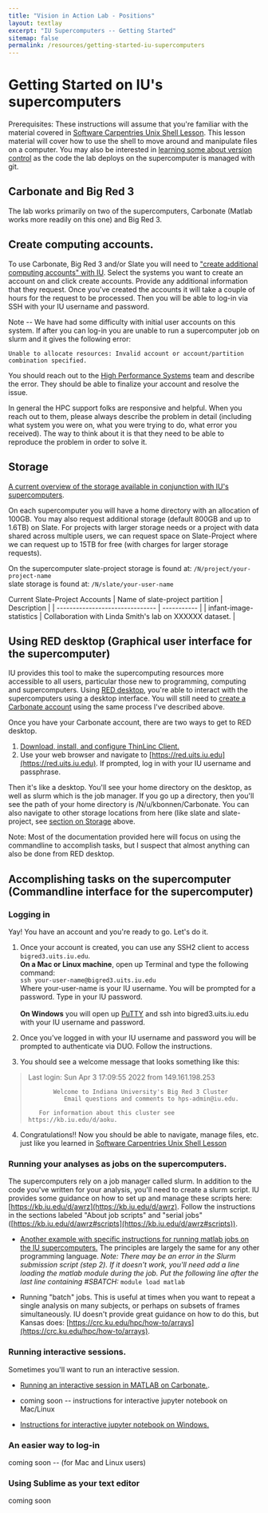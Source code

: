 ```yaml
---
title: "Vision in Action Lab - Positions"
layout: textlay
excerpt: "IU Supercomputers -- Getting Started"
sitemap: false
permalink: /resources/getting-started-iu-supercomputers
---
```


# Getting Started on IU's supercomputers

Prerequisites: These instructions will assume that you're familiar with the material covered in [Software Carpentries Unix Shell Lesson](http://swcarpentry.github.io/shell-novice).  This lesson material will cover how to use the shell to move around and manipulate files on a computer.  You may also be interested in [learning some about version control](https://swcarpentry.github.io/git-novice/) as the code the lab deploys on the supercomputer is managed with git.

## Carbonate and Big Red 3
The lab works primarily on two of the supercomputers, Carbonate (Matlab works more readily on this one) and Big Red 3.

## Create computing accounts.
To use Carbonate, Big Red 3 and/or Slate you will need to ["create additional computing accounts" with IU](https://access.iu.edu/Accounts/Create).  Select the systems you want to create an account on and click create accounts.  Provide any additional information that they request.  Once you've created the accounts it will take a couple of hours for the request to be processed.  Then you will be able to log-in via SSH with your IU username and password. 

Note -- We have had some difficulty with initial user accounts on this system.  If after you can log-in you are unable to run a supercomputer job on slurm and it gives the following error:

 `Unable to allocate resources: Invalid account or account/partition combination specified.`
 
You should reach out to the [High Performance Systems](https://mailform.kb.iu.edu/email.php?cid=26) team and describe the error.  They should be able to finalize your account and resolve the issue.  

In general the HPC support folks are responsive and helpful. When you reach out to them, please always describe the problem in detail (including what system you were on, what you were trying to do, what error you received).  The way to think about it is that they need to be able to reproduce the problem in order to solve it.

## Storage
[A current overview of the storage available in conjunction with IU's supercomputers](https://kb.iu.edu/d/avkm).

On each supercomputer you will have a home directory with an allocation of 100GB.  You may also request additional storage (default 800GB and up to 1.6TB) on Slate.  For projects with larger storage needs or a project with data shared across multiple users, we can request space on Slate-Project where we can request up to 15TB for free (with charges for larger storage requests).

On the supercomputer
slate-project storage is found at: `/N/project/your-project-name`\
slate storage is found at: `/N/slate/your-user-name`

Current Slate-Project Accounts
| Name of slate-project partition | Description |
| ------------------------------- | ----------- |
| infant-image-statistics  | Collaboration with Linda Smith's lab on XXXXXX dataset. |


## Using RED desktop (Graphical user interface for the supercomputer)
IU provides this tool to make the supercomputing resources more accessible to all users, particular those new to programming, computing and supercomputers.  Using [RED desktop](https://kb.iu.edu/d/apum), you're able to interact with the supercomputers using a desktop interface.  You will still need to [create a Carbonate account](https://access.iu.edu/Accounts/Create) using the same process I've described above.

Once you have your Carbonate account, there are two ways to get to RED desktop.
1. [Download, install, and configure ThinLinc Client.](https://kb.iu.edu/d/aput)
2. Use your web browser and navigate to [https://red.uits.iu.edu](https://red.uits.iu.edu). If prompted, log in with your IU username and passphrase.

Then it's like a desktop.  You'll see your home directory on the desktop, as well as slurm which is the job manager.  If you go up a directory, then you'll see the path of your home directory is /N/u/kbonnen/Carbonate.  You can also navigate to other storage locations from here (like slate and slate-project, see [section on Storage](#storage) above. 

Note: Most of the documentation provided here will focus on using the commandline to accomplish tasks, but I suspect that almost anything can also be done from RED desktop.


## Accomplishing tasks on the supercomputer (Commandline interface for the supercomputer)

### Logging in
Yay! You have an account and you're ready to go.  Let's do it.

1. Once your account is created, you can use any SSH2 client to access `bigred3.uits.iu.edu`.\
**On a Mac or Linux machine**, open up Terminal and type the following command:\
`ssh your-user-name@bigred3.uits.iu.edu`\
Where your-user-name is your IU username. You will be prompted for a password.  Type in your IU password.\
\
**On Windows** you will open up [PuTTY](https://www.putty.org/) and ssh into bigred3.uits.iu.edu with your IU username and password.


2. Once you've logged in with your IU username and password you will be prompted to authenticate via DUO.  Follow the instructions.

3. You should see a welcome message that looks something like this:  
> Last login: Sun Apr  3 17:09:55 2022 from 149.161.198.253
>
>            Welcome to Indiana University's Big Red 3 Cluster
>               Email questions and comments to hps-admin@iu.edu.
>
>        For information about this cluster see https://kb.iu.edu/d/aoku.
  
  4. Congratulations!! Now you should be able to navigate, manage files, etc. just like you learned in [Software Carpentries Unix Shell Lesson](http://swcarpentry.github.io/shell-novice)

### Running your analyses as jobs on the supercomputers.

The supercomputers rely on a job manager called slurm. In addition to the code you've written for your analysis, you'll need to create a slurm script.  IU provides some guidance on how to set up and manage these scripts here: [https://kb.iu.edu/d/awrz](https://kb.iu.edu/d/awrz). Follow the instructions in the sections labeled "About job scripts" and "serial jobs" ([https://kb.iu.edu/d/awrz#scripts](https://kb.iu.edu/d/awrz#scripts)).

- [Another example with specific instructions for running matlab jobs on the IU supercomputers.](https://kb.iu.edu/d/bdpj)  The principles are largely the same for any other programming language.  *Note: There may be an error in the Slurm submission script (step 2). If it doesn't work, you'll need add a line loading the matlab module during the job. Put the following line after the last line containing #SBATCH:*  `module load matlab`

- Running "batch" jobs. This is useful at times when you want to repeat a single analysis on many subjects, or perhaps on subsets of frames simultaneously.  IU doesn't provide great guidance on how to do this, but Kansas does: [https://crc.ku.edu/hpc/how-to/arrays](https://crc.ku.edu/hpc/how-to/arrays).


### Running interactive sessions.

Sometimes you'll want to run an interactive session.  

- [Running an interactive session in MATLAB on Carbonate.](https://kb.iu.edu/d/bdpj#run).

- coming soon -- instructions for interactive jupyter notebook on Mac/Linux

- [Instructions for interactive jupyter notebook on Windows.](https://blogs.iu.edu/ncgas/2021/05/07/tunneling-a-jupyter-notebook-from-an-hpc/)

### An easier way to log-in 
coming soon -- (for Mac and Linux users)
<!-- #### Part 1 -- typing bigred 

#### Part 2 -- encryption keys
 -->
### Using Sublime as your text editor
coming soon
